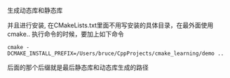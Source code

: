 生成动态库和静态库


并且进行安装, 在CMakeLists.txt里面不用写安装的具体目录，在最外面使用cmake.. 执行命令的时候，要加上如下命令
```
cmake -DCMAKE_INSTALL_PREFIX=/Users/bruce/CppProjects/cmake_learning/demo ..
```
后面的那个后缀就是最后静态库和动态库生成的路径
